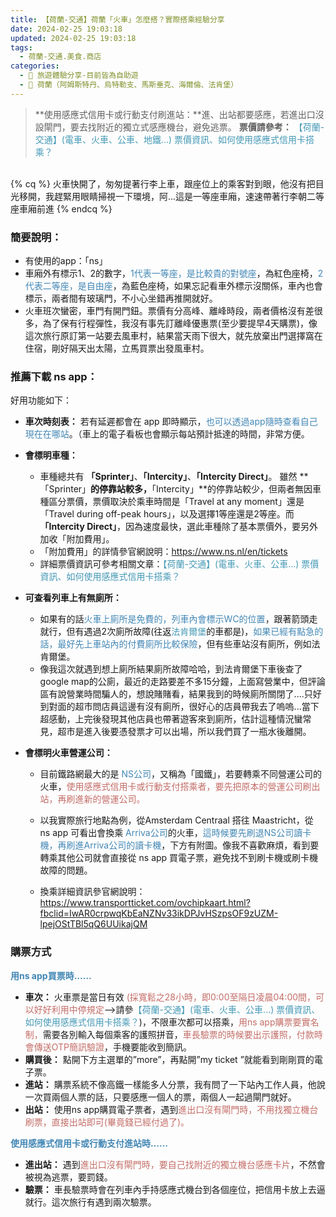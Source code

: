 ```yaml
---
title: 【荷蘭-交通】荷蘭「火車」怎麼搭？實際搭乘經驗分享
date: 2024-02-25 19:03:18
updated: 2024-02-25 19:03:18
tags:
  - 荷蘭-交通.美食.商店
categories: 
  - 🌴 旅遊體驗分享-目前皆為自助遊
  - 🥥 荷蘭（阿姆斯特丹、烏特勒支、馬斯垂克、海爾倫、法肯堡）
---
```

> **使用感應式信用卡或行動支付刷進站：**進、出站都要感應，若進出口沒設閘門，要去找附近的獨立式感應機台，避免逃票。
> **票價請參考：** <font color=#4599B6>【荷蘭-交通】(電車、火車、公車、地鐵...) 票價資訊、如何使用感應式信用卡搭乘？</font>
<!-- more -->

<br>
{% cq %} 火車快開了，匆匆提著行李上車，跟座位上的乘客對到眼，他沒有把目光移開，我趕緊用眼睛掃視一下環境，阿...這是一等座車廂，速速帶著行李朝二等座車廂前進 {% endcq %}
<br>

### 簡要說明：
+ 有使用的app：「ns」
+ 車廂外有標示1、2的數字，<font color=#4287B5>1代表一等座，是比較貴的對號座</font>，為紅色座椅，<font color=#4287B5>2代表二等座，是自由座</font>，為藍色座椅，如果忘記看車外標示沒關係，車內也會標示，兩者間有玻璃門，不小心坐錯再推開就好。
+ 火車班次蠻密，車門有開門鈕。票價有分高峰、離峰時段，兩者價格沒有差很多，為了保有行程彈性，我沒有事先訂離峰優惠票(至少要提早4天購票)，像這次旅行原訂第一站要去風車村，結果當天雨下很大，就先放棄出門選擇窩在住宿，剛好隔天出太陽，立馬買票出發風車村。

### 推薦下載 ns app：
好用功能如下：
+ **車次時刻表：**
若有延遲都會在 app 即時顯示，<font color=#4287B5>也可以透過app隨時查看自己現在在哪站</font>。（車上的電子看板也會顯示每站預計抵達的時間，非常方便。
+ **會標明車種：**
   + 車種總共有 **「Sprinter」**、**「Intercity」**、**「Intercity Direct」**。
雖然 **「Sprinter」**的停靠站較多，**「Intercity」**的停靠站較少，但兩者無因車種區分票價，票價取決於乘車時間是「Travel at any moment」還是「Travel during off-peak hours」，以及選擇1等座還是2等座。而 **「Intercity Direct」**，因為速度最快，選此車種除了基本票價外，要另外加收「附加費用」。
   + 「附加費用」的詳情參官網說明：https://www.ns.nl/en/tickets
   + 詳細票價資訊可參考相關文章：<font color=#4599B6>【荷蘭-交通】(電車、火車、公車...) 票價資訊、如何使用感應式信用卡搭乘？</font>

+ **可查看列車上有無廁所：**
   + 如果有的話<font color=#4287B5>火車上廁所是免費的，列車內會標示WC的位置</font>，跟著箭頭走就行，但有遇過2次廁所故障(往返<font color=#4599B6>法肯爾堡</font>的車都是)，<font color=#4287B5>如果已經有點急的話，最好先上車站內的付費廁所比較保險</font>，但有些車站沒有廁所，例如法肯爾堡。
   + 像我這次就遇到想上廁所結果廁所故障哈哈，到法肯爾堡下車後查了google map的公廁，最近的走路要差不多15分鐘，上面寫營業中，但評論區有說營業時間騙人的，想說賭賭看，結果我到的時候廁所關閉了....只好到對面的超市問店員這邊有沒有廁所，很好心的店員帶我去了嗚嗚...當下超感動，上完後發現其他店員也帶著遊客來到廁所，估計這種情況蠻常見，超市是進入後要憑發票才可以出場，所以我們買了一瓶水後離開。
+ **會標明火車營運公司：**
   + 目前鐵路網最大的是 <font color=#4287B5>NS公司</font>，又稱為「國鐵」，若要轉乘不同營運公司的火車，<font color=#c36d67>使用感應式信用卡或行動支付搭乘者，要先把原本的營運公司刷出站，再刷進新的營運公司。</font>
   + 以我實際旅行地點為例，從Amsterdam Centraal 搭往 Maastricht，從 ns app 可看出會換乘 <font color=#4287B5>Arriva公司</font>的火車，<font color=#4287B5>這時候要先刷退NS公司讀卡機，再刷進Arriva公司的讀卡機</font>，下方有附圖。像我不喜歡麻煩，看到要轉乘其他公司就會直接從 ns app 買電子票，避免找不到刷卡機或刷卡機故障的問題。 

   + 換乘詳細資訊參官網說明：
   https://www.transportticket.com/ovchipkaart.html?fbclid=IwAR0crpwqKbEaNZNv33ikDPJvHSzpsOF9zUZM-lpejOStTBl5qQ6UUikajQM
  
### 購票方式
**<font color=#4287B5>用ns app買票時……</font>**
+ **車次：** 
火車票是當日有效<font color=#c36d67> (採寬鬆之28小時，即0:00至隔日凌晨04:00間，可以好好利用中停規定</font>-->請參<font color=#4599B6>【荷蘭-交通】(電車、火車、公車...) 票價資訊、如何使用感應式信用卡搭乘？</font>)，不限車次都可以搭乘，<font color=#c36d67>用ns app購票要實名制，</font>需要各別輸入每個乘客的護照拼音，<font color=#c36d67>車長驗票的時候要出示護照，付款時會傳送OTP簡訊驗證</font>，手機要能收到簡訊。
+ **購買後：**
點開下方主選單的”more”，再點開”my ticket ”就能看到剛剛買的電子票。
+ **進站：**
購票系統不像高鐵一樣能多人分票，我有問了一下站內工作人員，他說一次買兩個人票的話，只要感應一個人的票，兩個人一起過閘門就好。
+ **出站：**
使用ns app購買電子票者，遇到<font color=#c36d67>進出口沒有閘門時，不用找獨立機台刷票，直接出站即可(畢竟錢已經付過了)。</font>

**<font color=#4287B5>使用感應式信用卡或行動支付進站時……</font>**
+ **進出站：**
遇到<font color=#c36d67>進出口沒有閘門時，要自己找附近的獨立機台感應卡片</font>，不然會被視為逃票，要罰錢。
+ **驗票：**
車長驗票時會在列車內手持感應式機台到各個座位，把信用卡放上去逼就行。這次旅行有遇到兩次驗票。